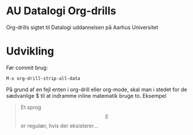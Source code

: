 # AU Datalogi Org-drills
Org-drills sigtet til Datalogi uddannelsen på Aarhus Universitet



# Udvikling
Før commit brug:
```
M-x org-drill-strip-all-data
```
På grund af en fejl enten i org-drill eller org-mode, skal man i stedet for de sædvanlige $ til at indramme inline matematik bruge to. Eksempel

> Et sprog $$S$$ er regulær, hvis der eksisterer...
